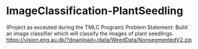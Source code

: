 # ImageClassification-PlantSeedling
(Project as exceuted during the TMLC Program)
Problem Statement: Build an image classifier which will classify the images of plant seedlings. 
https://vision.eng.au.dk/?download=/data/WeedData/NonsegmentedV2.zip
